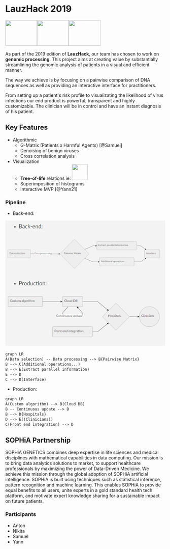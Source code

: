 # LauzHack 2019
<img src="https://biopython.org/assets/images/biopython_logo_s.png" data-canonical-src="https://biopython.org/assets/images/biopython_logo_s.png" width="100" height="80" /><img src="https://biopython.org/assets/images/biopython_logo_s.png" data-canonical-src="https://biopython.org/assets/images/biopython_logo_s.png" width="100" height="80" /><img src="https://biopython.org/assets/images/biopython_logo_s.png" data-canonical-src="https://biopython.org/assets/images/biopython_logo_s.png" width="100" height="80" />

As part of the 2019 edition of **LauzHack**, our team has chosen to work on **genomic processing**. This project aims at creating value by substantially streamlining the genomic analysis of patients in a visual and efficient manner.

The way we achieve is by focusing on a pairwise comparison of DNA sequences as well as providing an interactive interface for practitioners.

From setting up a patient's risk profile to visualizating the likelihood of virus infections our end product is powerful, transparent and highly customizable. The clinician will be in control and have an instant diagnosis of his patient.

## Key Features
* Algorithmic
	* G-Matrix (Patients x Harmful Agents) [@Samuel]
	* Denoising of benign viruses
	* Cross correlation analysis
* Visualization
	* **Tree-of-life** relations
	ie: <img src="https://cbsnews1.cbsistatic.com/hub/i/2015/09/21/5816af3f-b563-433f-871c-eb1dabeea491/9efe7bb53aec2efc91071bf1841074b4/tree-of-life-fig1620w.jpg" data-canonical-src="https://cbsnews1.cbsistatic.com/hub/i/2015/09/21/5816af3f-b563-433f-871c-eb1dabeea491/9efe7bb53aec2efc91071bf1841074b4/tree-of-life-fig1620w.jpg" width="50" height="50" />
	* Superimposition of histograms
	* Interactive MVP [@Yann21]

### Pipeline
* Back-end:

![Flowchart](https://github.com/akarazeev/LauzHack19/blob/master/ui/res/flowchart.png)

```mermaid
graph LR
A(Data selection) -- Data processing --> B{Pairwise Matrix}
B --> C(Additional operations...)
B --> E(Extract parallel information)
E --> D
C --> D(Interface)
```

* Production:
```mermaid
graph LR
A(Custom algorithm) --> B(Cloud DB)
B -- Continuous update --> B
B --> D{Hospitals}
D --> E((Clinicians))
C(Front end integration) --> D
```





## SOPHiA Partnership
SOPHiA GENETICS combines deep expertise in life sciences and medical disciplines with mathematical capabilities in data computing. Our mission is to bring data analytics solutions to market, to support healthcare professionals by maximizing the power of Data-Driven Medicine. We achieve this mission through the global adoption of SOPHiA artificial intelligence. SOPHiA is built using techniques such as statistical inference, pattern recognition and machine learning. This enables SOPHiA to provide equal benefits to all users, unite experts in a gold standard health tech platform, and motivate expert knowledge sharing for a sustainable impact on future patients.

### Participants
* Anton
* Nikita
* Samuel
* Yann
